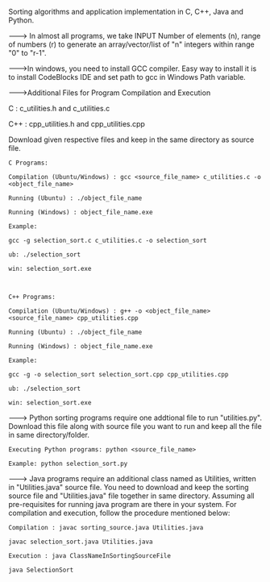 Sorting algorithms and application implementation in C, C++, Java and Python.

---> In almost all programs, we take INPUT Number of elements (n), range of numbers (r)  to generate an array/vector/list of "n" integers within range "0" to "r-1".

--->In windows, you need to install GCC compiler. Easy way to install it is to install CodeBlocks IDE and set path to gcc in Windows Path variable.

--->Additional Files for Program Compilation and Execution

C : c_utilities.h and c_utilities.c

C++ : cpp_utilities.h and cpp_utilities.cpp

Download given respective files and keep in the same directory as source file.


	C Programs: 

	Compilation (Ubuntu/Windows) : gcc <source_file_name> c_utilities.c -o <object_file_name>
	
	Running (Ubuntu) : ./object_file_name
	
	Running (Windows) : object_file_name.exe

	Example: 
	
	gcc -g selection_sort.c c_utilities.c -o selection_sort
	
	ub: ./selection_sort
	
	win: selection_sort.exe


	
	C++ Programs: 
	
	Compilation (Ubuntu/Windows) : g++ -o <object_file_name> <source_file_name> cpp_utilities.cpp
	
	Running (Ubuntu) : ./object_file_name
	
	Running (Windows) : object_file_name.exe

	Example:

	gcc -g -o selection_sort selection_sort.cpp cpp_utilities.cpp 
	
	ub: ./selection_sort
	
	win: selection_sort.exe



---> Python sorting programs require one addtional file to run "utilities.py". Download this file along with source file you want to run and keep all the file in same directory/folder.
	
	Executing Python programs: python <source_file_name>

	Example: python selection_sort.py

---> Java programs require an additional class named as Utilities, written in "Utilities.java" source file. You need to download and keep the sorting source file and "Utilities.java" file together in same directory. Assuming all pre-requisites for running java program are there in your system. For compilation and execution, follow the procedure mentioned below:

	Compilation : javac sorting_source.java Utilities.java
	
	javac selection_sort.java Utilities.java

	Execution : java ClassNameInSortingSourceFile

	java SelectionSort
